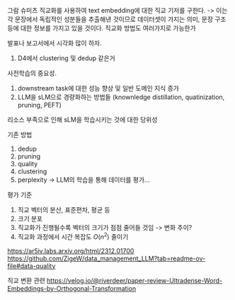 그람 슈미츠 직교화를 사용하여 text embedding에 대한 직교 기저를 구한다.
-> 이는 각 문장에서 독립적인 성분들을 추출해낸 것이므로 데이터셋이 가지는 의미, 문장 구조 등에 대한 정보를 가지고 있을 것이다.
직교화 방법도 여러가지로 가능한가

발표나 보고서에서 시각화 많이 하자.
1. D4에서 clustering 및 dedup 같은거

사전학습의 중요성.
1. downstream task에 대한 성능 향상 및 일반 도메인 지식 증가 
2. LLM을 sLM으로 경량화하는 방법들  (knownledge distillation, quatinization, pruning, PEFT)

리소스 부족으로 인해 sLM을 학습시키는 것에 대한 당위성

기존 방법
1. dedup
2. pruning
3. quality
4. clustering
5. perplexity -> LLM의 학습을 통해 데이터를 평가...

평가 기준
1. 직교 벡터의 분산, 표준편차, 평균 등
2. 크기 분포
3. 직교화가 진행될수록 벡터의 크기가 점점 줄어들 것임 -> 변화 추이?
4. 직교화 과정에서 시간 복잡도 $O(n^{2})$ 줄이기


https://ar5iv.labs.arxiv.org/html/2312.01700
https://github.com/ZigeW/data_management_LLM?tab=readme-ov-file#data-quality

직교 변환 관련
https://velog.io/@riverdeer/paper-review-Ultradense-Word-Embeddings-by-Orthogonal-Transformation